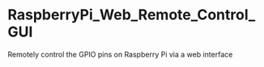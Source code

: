 # RaspberryPi_Web_Remote_Control_GUI
 Remotely control the GPIO pins on Raspberry Pi via a web interface
